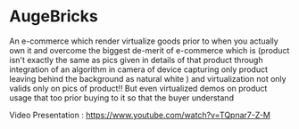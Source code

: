 # AugeBricks

An e-commerce which render virtualize goods prior to when you actually own it and overcome the biggest de-merit of e-commerce which is (product isn't exactly the same as pics given in details of that product through integration of an algorithm in camera of device capturing only product leaving behind the background as natural white ) and virtualization not only valids only on pics of product!! But even virtualized demos on product usage that too prior buying to it so that the buyer understand 

Video Presentation :
https://www.youtube.com/watch?v=TQpnar7-Z-M
